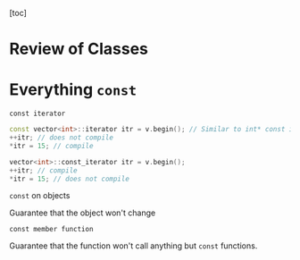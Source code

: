 [toc]

# Review of Classes

# Everything `const`

`const iterator`

```cpp
const vector<int>::iterator itr = v.begin(); // Similar to int* const itr
++itr; // does not compile
*itr = 15; // compile

vector<int>::const_iterator itr = v.begin();
++itr; // compile
*itr = 15; // does not compile
```

`const` on objects

Guarantee that the object won't change

`const member function`

Guarantee that the function won't call anything but `const` functions.
